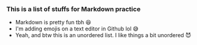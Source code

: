 ### This is a list of stuffs for Markdown practice

* Markdown is pretty fun tbh 😆
* I'm adding emojis on a text editor in Github lol 😅
* Yeah, and btw this is an unordered list. I like things a bit unordered 😈
